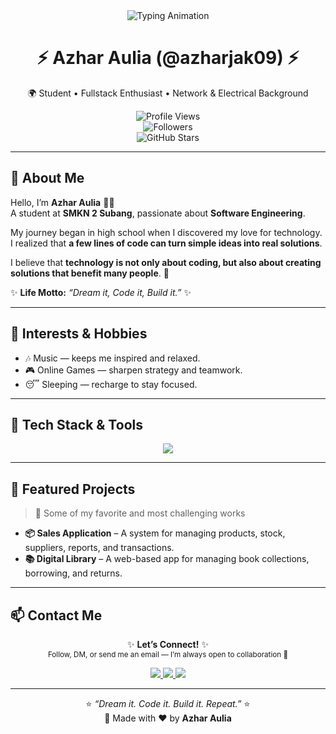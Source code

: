 <div align="center">

<img src="https://readme-typing-svg.herokuapp.com?font=Poppins&weight=700&size=30&duration=3000&pause=1000&color=00D1FF&center=true&vCenter=true&width=800&lines=Hello+👋,+I'm+Azhar+Aulia;Welcome+to+My+GitHub+Profile!+🚀" alt="Typing Animation" />

# ⚡ Azhar Aulia (@azharjak09) ⚡  
🌍 Student • Fullstack Enthusiast • Network & Electrical Background  

![Profile Views](https://komarev.com/ghpvc/?username=azharjak09&color=00D1FF&style=for-the-badge)  
![Followers](https://img.shields.io/github/followers/azharjak09?style=for-the-badge&logo=github&color=blue)  
![GitHub Stars](https://img.shields.io/github/stars/azharjak09?style=for-the-badge&logo=github&color=yellow)  

</div>

---

## 🙋 About Me  
Hello, I’m **Azhar Aulia** 👨‍💻  
A student at **SMKN 2 Subang**, passionate about **Software Engineering**.  

My journey began in high school when I discovered my love for technology.  
I realized that **a few lines of code can turn simple ideas into real solutions**.  

I believe that **technology is not only about coding, but also about creating solutions that benefit many people**. 🚀  

✨ **Life Motto:** *“Dream it, Code it, Build it.”* ✨  

---

## 🎯 Interests & Hobbies  
- 🎶 Music — keeps me inspired and relaxed.  
- 🎮 Online Games — sharpen strategy and teamwork.  
- 😴 Sleeping — recharge to stay focused.  

---

## 🧰 Tech Stack & Tools  
<div align="center">

<img src="https://skillicons.dev/icons?i=laravel,php,mysql,nextjs,react,js,nodejs,bootstrap,tailwind,vscode,git,github" />

</div>  

---

## 📌 Featured Projects  
> 🚀 Some of my favorite and most challenging works  

- **📦 Sales Application** – A system for managing products, stock, suppliers, reports, and transactions.  
- **📚 Digital Library** – A web-based app for managing book collections, borrowing, and returns.  

---

## 📫 Contact Me  
<div align="center">

✨ **Let’s Connect!** ✨  
<sub>Follow, DM, or send me an email — I’m always open to collaboration 🚀</sub>  

<p align="center">
  <a href="https://www.tiktok.com/@azharjak09" target="_blank">
    <img src="https://img.shields.io/badge/TikTok-%23000000.svg?&style=for-the-badge&logo=tiktok&logoColor=white" />
  </a>
  <a href="https://instagram.com/azharjak09" target="_blank">
    <img src="https://img.shields.io/badge/Instagram-%23E4405F.svg?&style=for-the-badge&logo=instagram&logoColor=white" />
  </a>
  <a href="mailto:azharjack28@gmail.com" target="_blank">
    <img src="https://img.shields.io/badge/Gmail-%23D14836.svg?&style=for-the-badge&logo=gmail&logoColor=white" />
  </a>
</p>

</div>

---

<div align="center">

⭐ *“Dream it. Code it. Build it. Repeat.”* ⭐  
💬 Made with ❤️ by **Azhar Aulia**  

</div>
